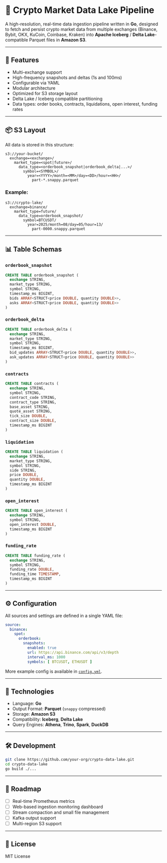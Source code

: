 # 🧊 Crypto Market Data Lake Pipeline

A high-resolution, real-time data ingestion pipeline written in **Go**, designed to fetch and persist crypto market data from multiple exchanges (Binance, Bybit, OKX, KuCoin, Coinbase, Kraken) into **Apache Iceberg** / **Delta Lake**-compatible Parquet files in **Amazon S3**.

---

## 🚀 Features

- Multi-exchange support
- High-frequency snapshots and deltas (1s and 100ms)
- Configurable via YAML
- Modular architecture
- Optimized for S3 storage layout
- Delta Lake / Iceberg compatible partitioning
- Data types: order books, contracts, liquidations, open interest, funding rates

---

## 📦 S3 Layout

All data is stored in this structure:

```
s3://your-bucket/
  exchange=<exchange>/
    market_type=<spot|future>/
      data_type=<orderbook_snapshot|orderbook_delta|...>/
        symbol=<SYMBOL>/
          year=<YYYY>/month=<MM>/day=<DD>/hour=<HH>/
            part-*.snappy.parquet
```

### Example:
```
s3://crypto-lake/
  exchange=binance/
    market_type=future/
      data_type=orderbook_snapshot/
        symbol=BTCUSDT/
          year=2025/month=08/day=05/hour=13/
            part-0000.snappy.parquet
```

---

## 📊 Table Schemas

### `orderbook_snapshot`
```sql
CREATE TABLE orderbook_snapshot (
  exchange STRING,
  market_type STRING,
  symbol STRING,
  timestamp_ms BIGINT,
  bids ARRAY<STRUCT<price DOUBLE, quantity DOUBLE>>,
  asks ARRAY<STRUCT<price DOUBLE, quantity DOUBLE>>
)
```

### `orderbook_delta`
```sql
CREATE TABLE orderbook_delta (
  exchange STRING,
  market_type STRING,
  symbol STRING,
  timestamp_ms BIGINT,
  bid_updates ARRAY<STRUCT<price DOUBLE, quantity DOUBLE>>,
  ask_updates ARRAY<STRUCT<price DOUBLE, quantity DOUBLE>>
)
```

### `contracts`
```sql
CREATE TABLE contracts (
  exchange STRING,
  symbol STRING,
  contract_code STRING,
  contract_type STRING,
  base_asset STRING,
  quote_asset STRING,
  tick_size DOUBLE,
  contract_size DOUBLE,
  timestamp_ms BIGINT
)
```

### `liquidation`
```sql
CREATE TABLE liquidation (
  exchange STRING,
  market_type STRING,
  symbol STRING,
  side STRING,
  price DOUBLE,
  quantity DOUBLE,
  timestamp_ms BIGINT
)
```

### `open_interest`
```sql
CREATE TABLE open_interest (
  exchange STRING,
  symbol STRING,
  open_interest DOUBLE,
  timestamp_ms BIGINT
)
```

### `funding_rate`
```sql
CREATE TABLE funding_rate (
  exchange STRING,
  symbol STRING,
  funding_rate DOUBLE,
  funding_time TIMESTAMP,
  timestamp_ms BIGINT
)
```

---

## ⚙️ Configuration

All sources and settings are defined in a single YAML file:

```yaml
source:
  binance:
    spot:
      orderbook:
        snapshots:
          enabled: true
          url: https://api.binance.com/api/v3/depth
          interval_ms: 1000
          symbols: [ BTCUSDT, ETHUSDT ]
```

More example config is available in [`config.yml`](./config.yml).

---

## 🧪 Technologies

- Language: **Go**
- Output Format: **Parquet** (`snappy` compressed)
- Storage: **Amazon S3**
- Compatibility: **Iceberg**, **Delta Lake**
- Query Engines: **Athena**, **Trino**, **Spark**, **DuckDB**

---

## 🛠️ Development

```bash
git clone https://github.com/your-org/crypto-data-lake.git
cd crypto-data-lake
go build ./...
```

---

## 🧩 Roadmap

- [ ] Real-time Prometheus metrics
- [ ] Web-based ingestion monitoring dashboard
- [ ] Stream compaction and small file management
- [ ] Kafka output support
- [ ] Multi-region S3 support

---

## 📜 License

MIT License
